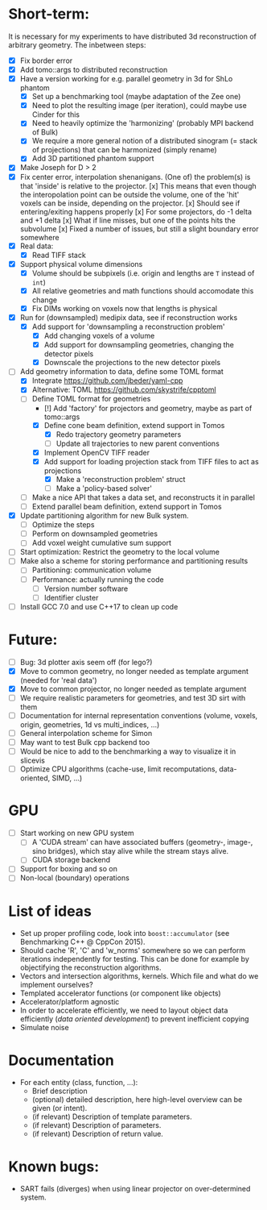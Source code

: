 # Short-term:

It is necessary for my experiments to have distributed 3d reconstruction of arbitrary geometry. The inbetween steps:
- [x] Fix border error
- [x] Add tomo::args to distributed reconstruction
- [x] Have a version working for e.g. parallel geometry in 3d for ShLo phantom
	- [x] Set up a benchmarking tool (maybe adaptation of the Zee one)
    - [x] Need to plot the resulting image (per iteration), could maybe use Cinder for this
    - [x] Need to heavily optimize the 'harmonizing' (probably MPI backend of Bulk)
    - [x] We require a more general notion of a distributed sinogram (= stack of projections) that can be harmonized (simply rename)
    - [x] Add 3D partitioned phantom support
- [x] Make Joseph for D > 2
- [x] Fix center error, interpolation shenanigans. (One of) the problem(s) is that 'inside' is relative to the projector.
      [x] This means that even though the interopolation point can be outside the volume, one of the 'hit' voxels can be inside, depending on the projector.
      [x] Should see if entering/exiting happens properly
      [x] For some projectors, do -1 delta and +1 delta
      [x] What if line misses, but one of the points hits the subvolume
      [x] Fixed a number of issues, but still a slight boundary error somewhere
- [x] Real data:
    - [x] Read TIFF stack
- [x] Support physical volume dimensions
    - [x] Volume should be subpixels (i.e. origin and lengths are `T` instead of `int`)
    - [x] All relative geometries and math functions should accomodate this change
    - [x] Fix DIMs working on voxels now that lengths is physical
- [x] Run for (downsampled) medipix data, see if reconstruction works
    - [x] Add support for 'downsampling a reconstruction problem'
        - [x] Add changing voxels of a volume
        - [x] Add support for downsampling geometries, changing the detector pixels
        - [x] Downscale the projections to the new detector pixels
- [ ] Add geometry information to data, define some TOML format
    - [x] Integrate https://github.com/jbeder/yaml-cpp
    - [x] Alternative: TOML https://github.com/skystrife/cpptoml
    - [ ] Define TOML format for geometries
        - [!] Add 'factory' for projectors and geometry, maybe as part of tomo::args
        - [x] Define cone beam definition, extend support in Tomos
            - [x] Redo trajectory geometry parameters
            - [ ] Update all trajectories to new parent conventions
        - [x] Implement OpenCV TIFF reader
        - [x] Add support for loading projection stack from TIFF files to act as projections
            - [x] Make a 'reconstruction problem' struct
            - [ ] Make a 'policy-based solver'
    - [ ] Make a nice API that takes a data set, and reconstructs it in parallel
    - [ ] Extend parallel beam definition, extend support in Tomos
- [x] Update partitioning algorithm for new Bulk system.
    - [ ] Optimize the steps
    - [ ] Perform on downsampled geometries
    - [ ] Add voxel weight cumulative sum support
- [ ] Start optimization: Restrict the geometry to the local volume
- [ ] Make also a scheme for storing performance and partitioning results
    - [ ] Partitioning: communication volume
    - [ ] Performance: actually running the code
        - [ ] Version number software
        - [ ] Identifier cluster
- [ ] Install GCC 7.0 and use C++17 to clean up code

# Future:

- [ ] Bug: 3d plotter axis seem off (for lego?)
- [x] Move to common geometry, no longer needed as template argument (needed for 'real data')
- [x] Move to common projector, no longer needed as template argument
- [ ] We require realistic parameters for geometries, and test 3D sirt with them
- [ ] Documentation for internal representation conventions (volume, voxels, origin, geometries, 1d vs multi_indices, ...)
- [ ] General interpolation scheme for Simon
- [ ] May want to test Bulk cpp backend too
- [ ] Would be nice to add to the benchmarking a way to visualize it in slicevis
- [ ] Optimize CPU algorithms (cache-use, limit recomputations, data-oriented, SIMD, ...)

# GPU
- [ ] Start working on new GPU system
    - [ ] A 'CUDA stream' can have associated buffers (geometry-, image-, sino bridges), which stay alive while the stream stays alive.
    - [ ] CUDA storage backend
- [ ] Support for boxing and so on
- [ ] Non-local (boundary) operations

# List of ideas
* Set up proper profiling code, look into `boost::accumulator` (see Benchmarking C++ @ CppCon 2015).
* Should cache 'R', 'C' and 'w_norms' somewhere so we can perform iterations independently for testing. This can be done for example by objectifying the reconstruction algorithms.
* Vectors and intersection algorithms, kernels. Which file and what do we implement ourselves?
* Templated accelerator functions (or component like objects)
* Accelerator/platform agnostic
* In order to accelerate efficiently, we need to layout object data efficiently (*data oriented development*) to prevent inefficient copying
* Simulate noise

# Documentation
* For each entity (class, function, ...):
  - Brief description
  - (optional) detailed description, here high-level overview can be given (or intent).
  - (if relevant) Description of template parameters.
  - (if relevant) Description of parameters.
  - (if relevant) Description of return value.

# Known bugs:
- SART fails (diverges) when using linear projector on over-determined system.
